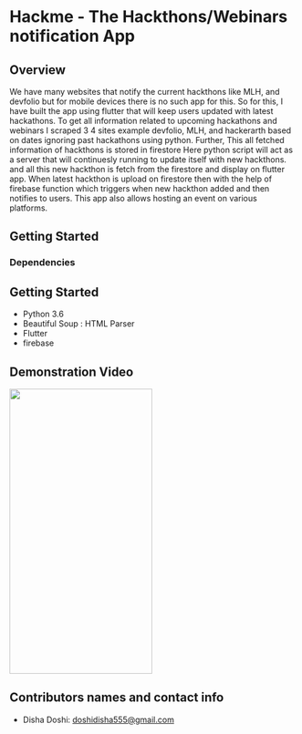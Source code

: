 # Hackme - The Hackthons/Webinars notification App

## Overview

We have many websites that notify the current hackthons like MLH, and devfolio but for mobile devices there is no such app for this. So for this, I have built the app using flutter that will keep users updated with latest hackathons. To get all information related to upcoming hackathons and webinars I scraped 3 4 sites example devfolio, MLH, and hackerarth based on dates ignoring past hackathons using python. Further, This all fetched information of hackthons is stored in firestore 
Here python script will act as a server that will continuesly running to update itself with new hackthons. and all this new hackthon is fetch from the firestore and display on flutter app. When latest hackthon is upload on firestore then with the help of firebase function which triggers when new hackthon added and then notifies to users.
This app also allows hosting an event on various platforms.
## Getting Started

### Dependencies
## Getting Started

* Python 3.6
* Beautiful Soup : HTML Parser
* Flutter
* firebase

## Demonstration Video
<img src="https://github.com/disha2000/HackMe-The-Hackthons-Webinar-notification-App/blob/master/demo/demogif.gif" width="250" height="500" />


## Contributors names and contact info
* Disha Doshi:&nbsp;doshidisha555@gmail.com
